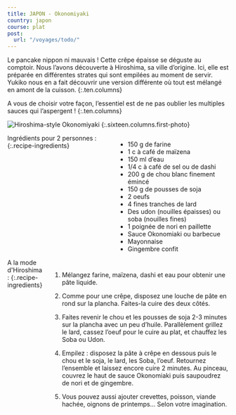 ```yaml
---
title: JAPON - Okonomiyaki
country: japon
course: plat
post:
  url: "/voyages/todo/"
---
```


Le pancake nippon ni mauvais ! Cette crêpe épaisse se déguste au comptoir. Nous l’avons découverte à Hiroshima, sa ville d’origine. Ici, elle est préparée en différentes strates qui sont empilées au moment de servir. Yukiko nous en a fait découvrir une version différente où tout est mélangé en amont de la cuisson. 
{:.ten.columns}

<!--fin extrait-->

A vous de choisir votre façon, l’essentiel est de ne pas oublier les multiples sauces qui l’aspergent !
{:.ten.columns}



![Hiroshima-style Okonomiyaki](https://lh3.googleusercontent.com/UsQ9uJTssfDudQYZOvr8k6_qvGtB_OIs33Kub897lntzL4tUO990qoTu-0ruX4S4oVj3PcEj8kodIml1UzNm9uUwTQ80NnHdBoWVmji-f9B2Dg5GPfc6sBBDhTvlmHhQwDL9dBj8_QzVQgSmpq0Kyij6bB7upR_8QEOk4w8iBysKQl3z4z7rZLTQDJn3Vv3_qTSykw_CSSWQakaUztV4Hx_0PbC-Z9aCIItuG2ERZhUAJW2YZdg-AF2BILYoFhFQc-2AWRgUOIKebtFjY6_ff9YlRiQlKQA5MI0pFEC-apnncFdSio-gr0y2A5F5TlYysa8AonI059Jx5Liy_Fgv-BnjW5qg9kilxH2OziIewqApul1o-ExHyRahd7WRI42kDvSzgnaUa1l0g8ONViUFr4gAYLrxUxlGg8tIhFzHlUvuoLavEQCraVGgYvgL6RnTtchbkx6mMRhZQ--tJf5XEQT6VMkra5Pfy3Dev7YylnHrLCl6POm_dncOKP6SOjwRNhTvrSJdA-o4uxworJ5Z5CONdOHQsvcvuVvTYRsNNfWpo3mAxTNPhL7we922Wfcr-L1CeFAD6CCkk3CFwlG25Vp9fq7OVqCUz5pX3ihaDeAQZYfiZJN3KaGslvhKF4rTFr4sGN8jwF3olLV4TVwHNC-0BRK-Y_6glsVlAH5RDAM3kuDEDnqyxXF0HGcK1SbUZ1jKx3ejaD7-OFaSFBBW6yvM9DNLK1gQH6mn6tgH_iuuq2wp=w900)
{:.sixteen.columns.first-photo}

<div class="four columns" markdown="1">
Ingrédients pour 2 personnes :
{:.recipe-ingredients}

- 150 g de farine
- 1 c à café de maïzena
- 150 ml d’eau
- 1/4 c à café de sel ou de dashi
- 200 g de chou blanc finement émincé
- 150 g de pousses de soja
- 2 oeufs
- 4 fines tranches de lard
- Des udon (nouilles épaisses) ou soba (nouilles fines)
- 1 poignée de nori en paillette
- Sauce Okonomiaki ou barbecue
- Mayonnaise
- Gingembre confit
</div>



<div class="ten columns" markdown="1">
A la mode d'Hiroshima :
{:.recipe-ingredients}
 
1. Mélangez farine, maïzena, dashi et eau pour obtenir une pâte liquide.

2. Comme pour une crêpe, disposez une louche de pâte en rond sur la plancha. Faites-la cuire des deux côtés.

3. Faites revenir le chou et les pousses de soja 2-3 minutes sur la plancha avec un peu d’huile. Parallèlement grillez le lard, cassez l’oeuf pour le cuire au plat, et chauffez les Soba ou Udon.

4. Empilez : disposez la pâte à crêpe en dessous puis le chou et le soja, le lard, les Soba, l’oeuf. Retournez l’ensemble et laissez encore cuire 2 minutes. Au pinceau, couvrez le haut de sauce Okonomiaki puis saupoudrez de nori et de gingembre.

5. Vous pouvez aussi ajouter crevettes, poisson, viande hachée, oignons de printemps... Selon votre imagination.
</div>
